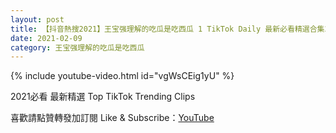 ```yaml
---
layout: post
title: 【抖音熱搜2021】王宝强理解的吃瓜是吃西瓜 1 TikTok Daily 最新必看精選合集2021 02 09
date: 2021-02-09
category: 王宝强理解的吃瓜是吃西瓜
---
```


{% include youtube-video.html id="vgWsCEig1yU" %}

2021必看 最新精選 Top TikTok Trending Clips

喜歡請點贊轉發加訂閱 Like & Subscribe：[YouTube](https://www.youtube.com/channel/UCAoR7VcanIPd04uEq_GIylA/videos)

